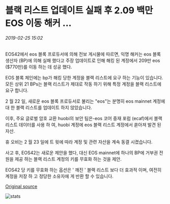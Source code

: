 # 블랙 리스트 업데이트 실패 후 2.09 백만 EOS 이동 해커 ...

###### 2019-02-25 15:02

EOS42에서 eos 블록 프로듀서에 의해 전보 게시물에 따르면, 익명 해커는 eos 블록 생산자 (BP)에 의해 실패 했다고 주장 업데이트로 인해 해킹 된 계정에서 209만 eos ($770만)를 이동 하는 데 성공 했다.

EOS 블록 체인에는 bp가 해킹 당한 계정을 블랙 리스트에 요구 하는 기능이 있습니다. 모든 상위 21 BPs는 블랙 리스트가 제대로 작동 하기 위해 특정 계정을 블랙 리스트에 요구 합니다.

2 월 22 일, 새로운 eos 블록 프로듀서로 불리는 "eos"는 분명히 eos mainnet 계정에 대 한 블랙 리스트를 업데이트 하지 않았습니다.

이후, 주요 글로벌 암호 교환 huobi의 보안 팀은-eos 코어 중재 포럼 (ecaf)에서 블랙 리스트 데이터를 사용 하 여, huobi 계정에 eos 블랙 리스트 계정에서 쏟아져 발견 된 자산.

휴 오비는 2 월 23 일에 트 윗에 따라 계정 및 관련 자산을 계속 동결 시켰습니다.

사고 후, EOS42는 새로운 제안을 했다, 대신 EOS mainnet에 하나의 BP에 거부권 전원을 제공 하는 블랙 리스트 계정의 키를 무효화 하는 것을 제안.

EOS42 당 키를 무효화 하는 옵션은 ' 깨진 ' 블랙 리스트 보다 더 효과적 이며, 여전히 계정을 저장 하 고 정당한 소유자에 게 반환 할 수 있습니다.

[Original source](https://cointelegraph.com/news/hacker-moves-209-mln-eos-following-blacklist-update-failure)

![stats](https://c.statcounter.com/11760860/0/a89fa40b/1/ "stats")